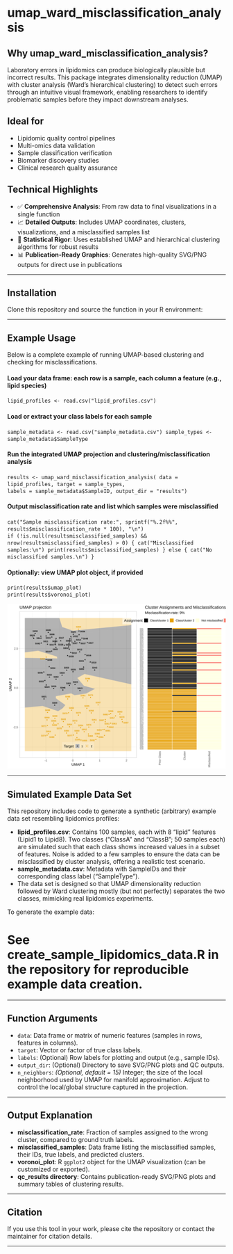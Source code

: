 # umap_ward_misclassification_analysis

## Why umap_ward_misclassification_analysis?

Laboratory errors in lipidomics can produce biologically plausible but incorrect results. This package integrates dimensionality reduction (UMAP) with cluster analysis (Ward’s hierarchical clustering) to detect such errors through an intuitive visual framework, enabling researchers to identify problematic samples before they impact downstream analyses.

## Ideal for

- Lipidomic quality control pipelines
- Multi-omics data validation
- Sample classification verification
- Biomarker discovery studies
- Clinical research quality assurance

## Technical Highlights

- ✅ **Comprehensive Analysis**: From raw data to final visualizations in a single function  
- 📈 **Detailed Outputs**: Includes UMAP coordinates, clusters, visualizations, and a misclassified samples list  
- 🧮 **Statistical Rigor**: Uses established UMAP and hierarchical clustering algorithms for robust results  
- 📊 **Publication-Ready Graphics**: Generates high-quality SVG/PNG outputs for direct use in publications  

---

## Installation

Clone this repository and source the function in your R environment:

---

## Example Usage

Below is a complete example of running UMAP-based clustering and checking for misclassifications.

#### Load your data frame: each row is a sample, each column a feature (e.g., lipid species)
```
lipid_profiles <- read.csv("lipid_profiles.csv")
```
#### Load or extract your class labels for each sample
```
sample_metadata <- read.csv("sample_metadata.csv") sample_types <- sample_metadata$SampleType
```
#### Run the integrated UMAP projection and clustering/misclassification analysis
```
results <- umap_ward_misclassification_analysis( data = lipid_profiles, target = sample_types, 
labels = sample_metadata$SampleID, output_dir = "results")
```
#### Output misclassification rate and list which samples were misclassified
```
cat("Sample misclassification rate:", sprintf("%.2f%%", results$misclassification_rate * 100), "\n")
if (!is.null(resultsmisclassified_samples) && nrow(resultsmisclassified_samples) > 0) { cat("Misclassified samples:\n") print(results$misclassified_samples) } else { cat("No misclassified samples.\n") }
```
#### Optionally: view UMAP plot object, if provided
```
print(results$umap_plot)
print(results$voronoi_plot)
```
<img src="./umap_analysis_combined.svg">

---

## Simulated Example Data Set

This repository includes code to generate a synthetic (arbitrary) example data set resembling lipidomics profiles:

- **lipid_profiles.csv**: Contains 100 samples, each with 8 “lipid” features (Lipid1 to Lipid8). Two classes (“ClassA” and “ClassB”; 50 samples each) are simulated such that each class shows increased values in a subset of features. Noise is added to a few samples to ensure the data can be misclassified by cluster analysis, offering a realistic test scenario.
- **sample_metadata.csv**: Metadata with SampleIDs and their corresponding class label (“SampleType”).  
- The data set is designed so that UMAP dimensionality reduction followed by Ward clustering mostly (but not perfectly) separates the two classes, mimicking real lipidomics experiments.

To generate the example data:

# See create_sample_lipidomics_data.R in the repository for reproducible example data creation.

---

## Function Arguments

- `data`: Data frame or matrix of numeric features (samples in rows, features in columns).
- `target`: Vector or factor of true class labels.
- `labels`: (Optional) Row labels for plotting and output (e.g., sample IDs).
- `output_dir`: (Optional) Directory to save SVG/PNG plots and QC outputs.
- `n_neighbors`: *(Optional, default = 15)* Integer; the size of the local neighborhood used by UMAP for manifold approximation. Adjust to control the local/global structure captured in the projection.

---

## Output Explanation

- **misclassification_rate**: Fraction of samples assigned to the wrong cluster, compared to ground truth labels.
- **misclassified_samples**: Data frame listing the misclassified samples, their IDs, true labels, and predicted clusters.
- **voronoi_plot**: R `ggplot2` object for the UMAP visualization (can be customized or exported).
- **qc_results directory**: Contains publication-ready SVG/PNG plots and summary tables of clustering results.

---

## Citation

If you use this tool in your work, please cite the repository or contact the maintainer for citation details. <tbd>

---
